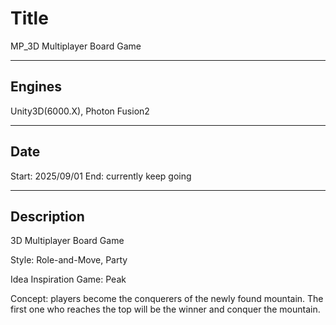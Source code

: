 # Title

MP_3D Multiplayer Board Game

--------------------------------------------------

## Engines

Unity3D(6000.X), Photon Fusion2

--------------------------------------------------

## Date

Start: 2025/09/01
End: currently keep going

--------------------------------------------------

## Description
3D Multiplayer Board Game

Style: Role-and-Move, Party

Idea Inspiration Game: Peak

Concept:
 players become the conquerers of the newly found mountain. The first one who reaches the top will be the winner and conquer the mountain.

